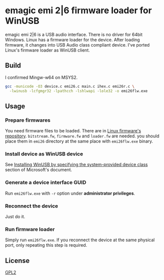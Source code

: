 # emagic emi 2|6 firmware loader for WinUSB

emagic emi 2|6 is a USB audio interface.  There is no driver for 64bit Windows.  Linux has a firmware loader for the device.  After loading firmware, it changes into USB Audio class compliant device.  I've ported Linux's firmware loader as WinUSB client.

## Build
I confirmed Mingw-w64 on MSYS2.

```sh
gcc -municode -O3 device.c emi26.c main.c ihex.c emi26r.c \
  -lwinusb -lcfgmgr32 -lpathcch -lshlwapi -lole32 -o emi26flw.exe
```

## Usage
### Prepare firmwares
You need firmware files to be loaded.  There are in [Linux firmware's repository](https://git.kernel.org/pub/scm/linux/kernel/git/firmware/linux-firmware.git/tree/emi26).  `bitstream.fw`, `firmware.fw` and `loader.fw` are needed.  you should place them in `emi26` directory at the same place with `emi26flw.exe` binary.

### Install device as WinUSB device
See [Installing WinUSB by specifying the system-provided device class](https://docs.microsoft.com/en-us/windows-hardware/drivers/usbcon/winusb-installation) section of Microsoft's document.

### Generate a device interface GUID
Run `emi26flw.exe` with `-r` option under **administrator privileges**.

### Reconnect the device
Just do it.

### Run firmware loader
Simply run `emi26flw.exe`.  If you reconnect the device at the same physical port, only repeating this step is required.

## License
[GPL2](https://www.gnu.org/licenses/old-licenses/gpl-2.0.html)

